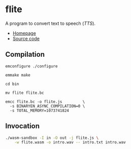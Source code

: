 flite
======

A program to convert text to speech (*TTS*).

* [Homepage](http://www.festvox.org/flite/)
* [Source code](http://www.festvox.org/flite/packed/flite-1.4/flite-1.4-release.tar.bz2)

## Compilation

```
emconfigure ./configure
```
```
emmake make
```
```
cd bin
```
```
mv flite flite.bc
```
```
emcc flite.bc -o flite.js         \
  -s BINARYEN_ASYNC_COMPILATION=0 \
  -s TOTAL_MEMORY=1073741824
```

## Invocation

```bash
./wasm-sandbox -I in -O out -j flite.js \
    -w flite.wasm -o intro.wav -- intro.txt intro.wav
```